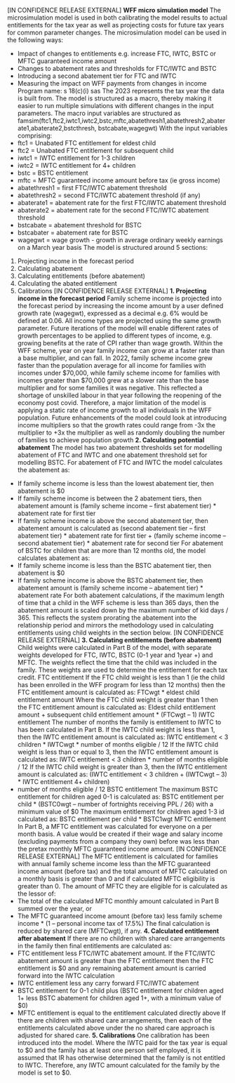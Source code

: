 [IN CONFIDENCE RELEASE EXTERNAL]
**WFF micro simulation model**
The microsimulation model is used in both calibrating the model results to actual entitlements for
the tax year as well as projecting costs for future tax years for common parameter changes.
The microsimulation model can be used in the following ways:
* Impact of changes to entitlements e.g. increase FTC, IWTC, BSTC or MFTC guaranteed income
amount
* Changes to abatement rates and thresholds for FTC/IWTC and BSTC
* Introducing a second abatement tier for FTC and IWTC
* Measuring the impact on WFF payments from changes in income
Program name: s 18(c)(i) sas
The 2023 represents the tax year the data is built from.
The model is structured as a macro, thereby making it easier to run multiple simulations with
different changes in the input parameters. The macro input variables are structured as
famsim(ftc1,ftc2,iwtc1,iwtc2,bstc,mftc,abatethresh1,abatethresh2,abaterate1,abaterate2,bstcthresh,
bstcabate,wagegwt)
With the input variables comprising:
* ftc1 = Unabated FTC entitlement for eldest child
* ftc2 = Unabated FTC entitlement for subsequent child
* iwtc1 = IWTC entitlement for 1-3 children
* iwtc2 = IWTC entitlement for 4+ children
* bstc = BSTC entitlement
* mftc = MFTC guaranteed income amount before tax (ie gross income)
* abatethresh1 = first FTC/IWTC abatement threshold
* abatethresh2 = second FTC/IWTC abatement threshold (if any)
* abaterate1 = abatement rate for the first FTC/IWTC abatement threshold
* abaterate2 = abatement rate for the second FTC/IWTC abatement threshold
* bstcabate = abatement threshold for BSTC
* bstcabater = abatement rate for BSTC
* wagegwt = wage growth - growth in average ordinary weekly earnings on a March year basis
The model is structured around 5 sections:
1. Projecting income in the forecast period
2. Calculating abatement
3. Calculating entitlements (before abatement)
4. Calculating the abated entitlement
5. Calibrations
[IN CONFIDENCE RELEASE EXTERNAL]
**1. Projecting income in the forecast period**
Family scheme income is projected into the forecast period by increasing the income amount by a
user defined growth rate (wagegwt), expressed as a decimal e.g. 6% would be defined at 0.06.
All income types are projected using the same growth parameter.
Future iterations of the model will enable different rates of growth percentages to be applied to
different types of income, e.g. growing benefits at the rate of CPI rather than wage growth.
Within the WFF scheme, year on year family income can grow at a faster rate than a base multiplier,
and can fall. In 2022, family scheme income grew faster than the population average for all income
for families with incomes under $70,000, while family scheme income for families with incomes
greater than $70,000 grew at a slower rate than the base multiplier and for some families it was
negative. This reflected a shortage of unskilled labour in that year following the reopening of the
economy post covid. Therefore, a major limitation of the model is applying a static rate of income
growth to all individuals in the WFF population.
Future enhancements of the model could look at introducing income multipliers so that the growth
rates could range from -3x the multiplier to +3x the multiplier as well as randomly doubling the
number of families to achieve population growth
**2. Calculating potential abatement**
The model has two abatement thresholds set for modelling abatement of FTC and IWTC and one
abatement threshold set for modelling BSTC.
For abatement of FTC and IWTC the model calculates the abatement as:
* If family scheme income is less than the lowest abatement tier, then abatement is $0
* If family scheme income is between the 2 abatement tiers, then abatement amount is
(family scheme income – first abatement tier) * abatement rate for first tier
* If family scheme income is above the second abatement tier, then abatement amount is
calculated as
(second abatement tier – first abatement tier) * abatement rate for first tier +
(family scheme income – second abatement tier) * abatement rate for second tier
For abatement of BSTC for children that are more than 12 months old, the model calculates
abatement as:
* If family scheme income is less than the BSTC abatement tier, then abatement is $0
* If family scheme income is above the BSTC abatement tier, then abatement amount is
(family scheme income – abatement tier) * abatement rate
For both abatement calculations, if the maximum length of time that a child in the WFF scheme is
less than 365 days, then the abatement amount is scaled down by the maximum number of kid days
/ 365. This reflects the system prorating the abatement into the relationship period and mirrors the
methodology used in calculating entitlements using child weights in the section below.
[IN CONFIDENCE RELEASE EXTERNAL]
**3. Calculating entitlements (before abatement)**
Child weights were calculated in Part B of the model, with separate weights developed for FTC, IWTC,
BSTC (0-1 year and 1year +) and MFTC. The weights reflect the time that the child was included in the
family. These weights are used to determine the entitlement for each tax credit.
FTC entitlement
If the FTC child weight is less than 1 (ie the child has been enrolled in the WFF program for less than
12 months) then the FTC entitlement amount is calculated as:
FTCwgt * eldest child entitlement amount
Where the FTC child weight is greater than 1 then the FTC entitlement amount is calculated as:
Eldest child entitlement amount + subsequent child entitlement amount * (FTCwgt – 1)
IWTC entitlement
The number of months the family is entitlement to IWTC to has been calculated in Part B.
If the IWTC child weight is less than 1, then the IWTC entitlement amount is calculated as:
IWTC entitlement < 3 children * IWTCwgt * number of months eligible / 12
If the IWTC child weight is less than or equal to 3, then the IWTC entitlement amount is calculated as:
IWTC entitlement < 3 children * number of months eligible / 12
If the IWTC child weight is greater than 3, then the IWTC entitlement amount is calculated as:
(IWTC entitlement < 3 children + (IWTCwgt – 3) * IWTC entitlement 4+ children)
* number of months eligible / 12
BSTC entitlement
The maximum BSTC entitlement for children aged 0-1 is calculated as:
BSTC entitlement per child * (BSTC0wgt – number of fortnights receiving PPL / 26) with a
minimum value of $0
The maximum entitlement for children aged 1-3 id calculated as:
BSTC entitlement per child * BSTC1wgt
MFTC entitlement
In Part B, a MFTC entitlement was calculated for everyone on a per month basis. A value would be
created if their wage and salary income (excluding payments from a company they own) before was
less than the pretax monthly MFTC guaranteed income amount.
[IN CONFIDENCE RELEASE EXTERNAL]
The MFTC entitlement is calculated for families with annual family scheme income less than the
MFTC guaranteed income amount (before tax) and the total amount of MFTC calculated on a
monthly basis is greater than 0 and if calculated MFTC eligibility is greater than 0. The amount of
MFTC they are eligible for is calculated as the lessor of:
* The total of the calculated MFTC monthly amount calculated in Part B summed over the
year, or
* The MFTC guaranteed income amount (before tax) less family scheme income * (1 –
personal income tax of 17.5%)
The final calculation is reduced by shared care (MFTCwgt), if any.
**4. Calculated entitlement after abatement**
If there are no children with shared care arrangements in the family then final entitlements are
calculated as:
* FTC entitlement less FTC/IWTC abatement amount. If the FTC/IWTC abatement amount is
greater than the FTC entitlement then the FTC entitlement is $0 and any remaining
abatement amount is carried forward into the IWTC calculation
* IWTC entitlement less any carry forward FTC/IWTC abatement
* BSTC entitlement for 0-1 child plus (BSTC entitlement for children aged 1+ less BSTC
abatement for children aged 1+, with a minimum value of $0)
* MFTC entitlement is equal to the entitlement calculated directly above
If there are children with shared care arrangements, then each of the entitlements calculated above
under the no shared care approach is adjusted for shared care.
**5. Calibrations**
One calibration has been introduced into the model.
Where the IWTC paid for the tax year is equal to $0 and the family has at least one person self
employed, it is assumed that IR has otherwise determined that the family is not entitled to IWTC.
Therefore, any IWTC amount calculated for the family by the model is set to $0.
